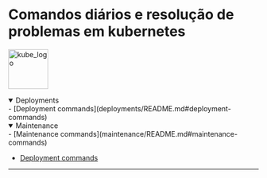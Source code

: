 # Comandos diários e resolução de problemas em kubernetes

<p align="left"><img src="https://www.vectorlogo.zone/logos/kubernetes/kubernetes-icon.svg" width="80" alt="kube_logo"></p>

<details open>
<summary>Deployments</summary>
- [Deployment commands](deployments/README.md#deployment-commands)
</details>

<details open>
<summary>Maintenance</summary>
- [Maintenance commands](maintenance/README.md#maintenance-commands)
</details>

- [Deployment commands](deployments/README.md#deployment-commands)

---
